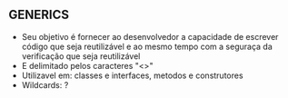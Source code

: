 ## GENERICS
- Seu objetivo é fornecer ao desenvolvedor a capacidade de escrever código que seja reutilizável e ao mesmo tempo com a seguraça da verificação que seja reutilizável
- E delimitado pelos caracteres "<>"
- Utilizavel em: classes e interfaces, metodos e construtores
- Wildcards: ?